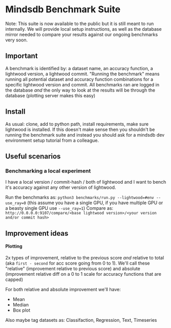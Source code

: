 # Mindsdb Benchmark Suite

Note: This suite is now available to the public but it is still meant to run internally. We will provide local setup instructions, as well as the database mirror needed to compare your results against our ongoing benchmarks very soon.

## Important

A benchmark is identified by: a dataset name, an accuracy function, a lightwood version, a lightwood commit.
"Running the benchmark" means running all potential dataset and accuracy function combinations for a specific lightwood version and commit.
All benchmarks ran are logged in the database *and* the only way to look at the results will be through the database (plotting server makes this easy)

## Install

As usual: clone, add to python path, install requirements, make sure lightwood is installed. If this doesn't make sense then you shouldn't be running the benchmark suite and instead you should ask for a mindsdb dev environment setup tutorial from a colleague.

## Useful scenarios

### Benchmarking a local experiment

I have a local version / commit-hash / both of lightwood and I want to bench it's accuracy against any other version of lightwood.

Run the benchmarks as: `python3 benchmarks/run.py --lightwood=#env --use_ray=0` (this assume you have a single GPU, if you have multiple GPU or a beasty single GPU use `--use_ray=1`)
Compare as: `http://0.0.0.0:9107/compare/<base lightwood version>/<your version and/or commit hash>`

## Improvement ideas

#### Plotting

2x types of improvement, relative to the previous score *and* relative to total (aka `first - second` for acc score going from 0 to 1). We'll call these "relative" (improvement relative to previous score) and absolute (improvement relative diff on a 0 to 1 scale for accuracy functions that are capped)

For both relative and absolute improvement we'll have:

* Mean
* Median
* Box plot

Also maybe tag datasets as: Classifaction, Regression, Text, Timeseries